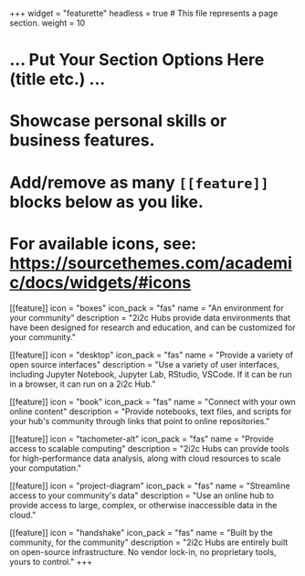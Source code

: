 +++
widget = "featurette"
headless = true  # This file represents a page section.
weight = 10

# ... Put Your Section Options Here (title etc.) ...

# Showcase personal skills or business features.
# Add/remove as many `[[feature]]` blocks below as you like.
# For available icons, see: https://sourcethemes.com/academic/docs/widgets/#icons
[[feature]]
  icon = "boxes"
  icon_pack = "fas"
  name = "An environment for your community"
  description = "2i2c Hubs provide data environments that have been designed for research and education, and can be customized for your community."

[[feature]]
  icon = "desktop"
  icon_pack = "fas"
  name = "Provide a variety of open source interfaces"
  description = "Use a variety of user interfaces, including Jupyter Notebook, Jupyter Lab, RStudio, VSCode. If it can be run in a browser, it can run on a 2i2c Hub."

[[feature]]
  icon = "book"
  icon_pack = "fas"
  name = "Connect with your own online content"
  description = "Provide notebooks, text files, and scripts for your hub's community through links that point to online repositories."

[[feature]]
  icon = "tachometer-alt"
  icon_pack = "fas"
  name = "Provide access to scalable computing"
  description = "2i2c Hubs can provide tools for high-performance data analysis, along with cloud resources to scale your computation."

[[feature]]
  icon = "project-diagram"
  icon_pack = "fas"
  name = "Streamline access to your community's data"
  description = "Use an online hub to provide access to large, complex, or otherwise inaccessible data in the cloud."

[[feature]]
  icon = "handshake"
  icon_pack = "fas"
  name = "Built by the community, for the community"
  description = "2i2c Hubs are entirely built on open-source infrastructure. No vendor lock-in, no proprietary tools, yours to control."
+++
